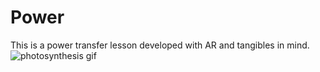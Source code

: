 # Power
This is a power transfer lesson developed with AR and tangibles in mind.
![photosynthesis gif](https://imgur.com/B8VqFGc.gifv)
